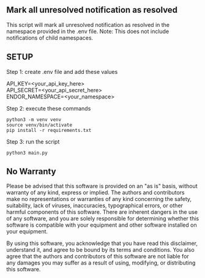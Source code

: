 ## Mark all unresolved notification as resolved
This script will mark all unresolved notification as resolved in the namespace provided in the .env file.
Note: This does not include notifications of child namespaces. 

## SETUP

Step 1: create .env file and add these values

API_KEY=<your_api_key_here>  
API_SECRET=<your_api_secret_here>  
ENDOR_NAMESPACE=<your_namespace>  

Step 2: execute these commands

```
python3 -m venv venv  
source venv/bin/activate  
pip install -r requirements.txt  
```

Step 3: run the script
```
python3 main.py 
```

## No Warranty

Please be advised that this software is provided on an "as is" basis, without warranty of any kind, express or implied. The authors and contributors make no representations or warranties of any kind concerning the safety, suitability, lack of viruses, inaccuracies, typographical errors, or other harmful components of this software. There are inherent dangers in the use of any software, and you are solely responsible for determining whether this software is compatible with your equipment and other software installed on your equipment.

By using this software, you acknowledge that you have read this disclaimer, understand it, and agree to be bound by its terms and conditions. You also agree that the authors and contributors of this software are not liable for any damages you may suffer as a result of using, modifying, or distributing this software.
